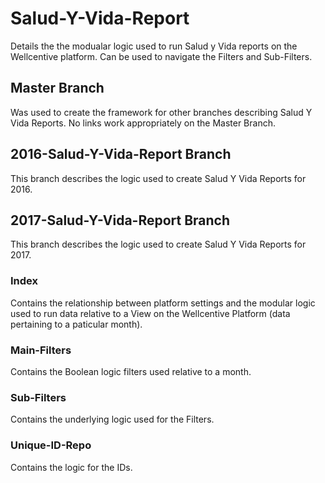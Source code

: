 # Salud-Y-Vida-Report
Details the the modualar logic used to run Salud y Vida reports on the Wellcentive platform. Can be used to navigate the Filters and Sub-Filters.
## Master Branch
Was used to create the framework for other branches describing Salud Y Vida Reports. No links work appropriately on the Master Branch. 
##  2016-Salud-Y-Vida-Report Branch
This branch describes the logic used to create Salud Y Vida Reports for 2016. 

##  2017-Salud-Y-Vida-Report Branch
This branch describes the logic used to create Salud Y Vida Reports for 2017. 

### Index
Contains the relationship between platform settings and the modular logic used to run data relative to a View on the Wellcentive Platform (data pertaining to a paticular month).
### Main-Filters
Contains the Boolean logic filters used relative to a month.
### Sub-Filters
Contains the underlying logic used for the Filters.
### Unique-ID-Repo
Contains the logic for the IDs. 

